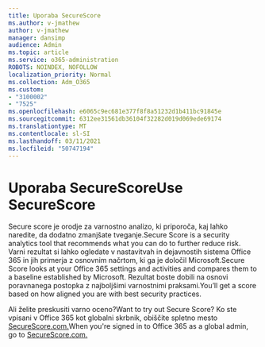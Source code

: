 ```yaml
---
title: Uporaba SecureScore
ms.author: v-jmathew
author: v-jmathew
manager: dansimp
audience: Admin
ms.topic: article
ms.service: o365-administration
ROBOTS: NOINDEX, NOFOLLOW
localization_priority: Normal
ms.collection: Adm_O365
ms.custom:
- "3100002"
- "7525"
ms.openlocfilehash: e6065c9ec681e377f8f8a51232d1b411bc91845e
ms.sourcegitcommit: 6312ee31561db36104f32282d019d069ede69174
ms.translationtype: MT
ms.contentlocale: sl-SI
ms.lasthandoff: 03/11/2021
ms.locfileid: "50747194"
---
```

# <a name="use-securescore"></a><span data-ttu-id="2a811-102">Uporaba SecureScore</span><span class="sxs-lookup"><span data-stu-id="2a811-102">Use SecureScore</span></span>

<span data-ttu-id="2a811-103">Secure score je orodje za varnostno analizo, ki priporoča, kaj lahko naredite, da dodatno zmanjšate tveganje.</span><span class="sxs-lookup"><span data-stu-id="2a811-103">Secure Score is a security analytics tool that recommends what you can do to further reduce risk.</span></span> <span data-ttu-id="2a811-104">Varni rezultat si lahko ogledate v nastavitvah in dejavnostih sistema Office 365 in jih primerja z osnovnim načrtom, ki ga je določil Microsoft.</span><span class="sxs-lookup"><span data-stu-id="2a811-104">Secure Score looks at your Office 365 settings and activities and compares them to a baseline established by Microsoft.</span></span> <span data-ttu-id="2a811-105">Rezultat boste dobili na osnovi poravnanega postopka z najboljšimi varnostnimi praksami.</span><span class="sxs-lookup"><span data-stu-id="2a811-105">You’ll get a score based on how aligned you are with best security practices.</span></span>

<span data-ttu-id="2a811-106">Ali želite preskusiti varno oceno?</span><span class="sxs-lookup"><span data-stu-id="2a811-106">Want to try out Secure Score?</span></span> <span data-ttu-id="2a811-107">Ko ste vpisani v Office 365 kot globalni skrbnik, obiščite spletno mesto [SecureScore.com.](https://securescore.office.com/)</span><span class="sxs-lookup"><span data-stu-id="2a811-107">When you're signed in to Office 365 as a global admin, go to [SecureScore.com.](https://securescore.office.com/)</span></span>
